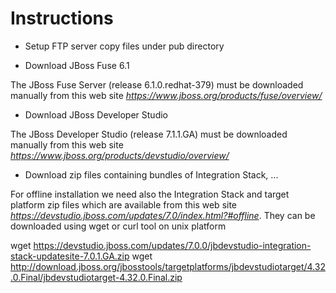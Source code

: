 # Instructions

- Setup FTP server  copy files under pub directory

- Download JBoss Fuse 6.1

The JBoss Fuse Server (release 6.1.0.redhat-379) must be downloaded manually from this web site *https://www.jboss.org/products/fuse/overview/*

- Download JBoss Developer Studio 

The JBoss Developer Studio (release 7.1.1.GA) must be downloaded manually from this web site *https://www.jboss.org/products/devstudio/overview/*

- Download zip files containing bundles of Integration Stack, ...

For offline installation we need also the Integration Stack and target platform zip files which are available from this web site *https://devstudio.jboss.com/updates/7.0/index.html?#offline*. They can be downloaded using wget or curl tool on unix platform

  wget https://devstudio.jboss.com/updates/7.0.0/jbdevstudio-integration-stack-updatesite-7.0.1.GA.zip
  wget http://download.jboss.org/jbosstools/targetplatforms/jbdevstudiotarget/4.32.0.Final/jbdevstudiotarget-4.32.0.Final.zip

